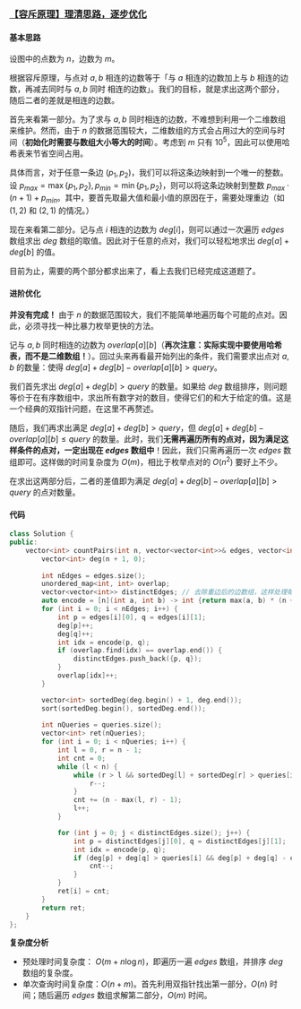 ### [【容斥原理】理清思路，逐步优化](https://leetcode.cn/problems/count-pairs-of-nodes/solutions/639709/rong-chi-yuan-li-li-qing-si-lu-zhu-bu-yo-yl38/)

#### 基本思路

设图中的点数为 $n$，边数为 $m$。

根据容斥原理，与点对 $a, b$ 相连的边数等于「与 $a$ 相连的边数加上与 $b$ 相连的边数，再减去同时与 $a, b$ 同时 相连的边数」。我们的目标，就是求出这两个部分，随后二者的差就是相连的边数。

首先来看第一部分。为了求与 $a, b$ 同时相连的边数，不难想到利用一个二维数组来维护。然而，由于 $n$ 的数据范围较大，二维数组的方式会占用过大的空间与时间（**初始化时需要与数组大小等大的时间**）。考虑到 $m$ 只有 $10^5$，因此可以使用哈希表来节省空间占用。

具体而言，对于任意一条边 $(p_1,p_2)$，我们可以将这条边映射到一个唯一的整数。设 $p_{max}=\max\{p_1, p_2\}, p_{min}=\min\{p_1, p_2\}$，则可以将这条边映射到整数 $p_{max}\cdot(n+1) + p_{min}$。其中，要首先取最大值和最小值的原因在于，需要处理重边（如 $(1,2)$ 和 $(2,1)$ 的情况。）

现在来看第二部分。记与点 $i$ 相连的边数为 $deg[i]$，则可以通过一次遍历 $edges$ 数组求出 $deg$ 数组的取值。因此对于任意的点对，我们可以轻松地求出 $deg[a] + deg[b]$ 的值。

目前为止，需要的两个部分都求出来了，看上去我们已经完成这道题了。

#### 进阶优化

**并没有完成！** 由于 $n$ 的数据范围较大，我们不能简单地遍历每个可能的点对。因此，必须寻找一种比暴力枚举更快的方法。

记与 $a, b$ 同时相连的边数为 $overlap[a][b]$（**再次注意：实际实现中要使用哈希表，而不是二维数组！**）。回过头来再看最开始列出的条件，我们需要求出点对 $a, b$ 的数量：使得 $deg[a] + deg[b] - overlap[a][b] > query$。

我们首先求出 $deg[a] + deg[b] > query$ 的数量。如果给 $deg$ 数组排序，则问题等价于在有序数组中，求出所有数字对的数目，使得它们的和大于给定的值。这是一个经典的双指针问题，在这里不再赘述。

随后，我们再求出满足 $deg[a] + deg[b] > query$，但 $deg[a] + deg[b] - overlap[a][b] \le query$ 的数量。此时，我们**无需再遍历所有的点对，因为满足这样条件的点对，一定出现在 $edges$ 数组中**！因此，我们只需再遍历一次 $edges$ 数组即可。这样做的时间复杂度为 $O(m)$，相比于枚举点对的 $O(n^2)$ 要好上不少。

在求出这两部分后，二者的差值即为满足 $deg[a] + deg[b] - overlap[a][b] > query$ 的点对数量。

#### 代码

```cpp
class Solution {
public:
    vector<int> countPairs(int n, vector<vector<int>>& edges, vector<int>& queries) {
        vector<int> deg(n + 1, 0);
        
        int nEdges = edges.size();
        unordered_map<int, int> overlap;
        vector<vector<int>> distinctEdges; // 去除重边后的边数组，这样处理每个 query 时能少遍历几条边
        auto encode = [n](int a, int b) -> int {return max(a, b) * (n + 1) + min(a, b);};
        for (int i = 0; i < nEdges; i++) {
            int p = edges[i][0], q = edges[i][1];
            deg[p]++;
            deg[q]++;
            int idx = encode(p, q);
            if (overlap.find(idx) == overlap.end()) {
                distinctEdges.push_back({p, q});
            }
            overlap[idx]++;
        }

        vector<int> sortedDeg(deg.begin() + 1, deg.end());
        sort(sortedDeg.begin(), sortedDeg.end());
        
        int nQueries = queries.size();
        vector<int> ret(nQueries);
        for (int i = 0; i < nQueries; i++) {
            int l = 0, r = n - 1;
            int cnt = 0;
            while (l < n) {
                while (r > l && sortedDeg[l] + sortedDeg[r] > queries[i]) {
                    r--;
                }
                cnt += (n - max(l, r) - 1);
                l++;
            }

            for (int j = 0; j < distinctEdges.size(); j++) {
                int p = distinctEdges[j][0], q = distinctEdges[j][1];
                int idx = encode(p, q);
                if (deg[p] + deg[q] > queries[i] && deg[p] + deg[q] - overlap[idx] <= queries[i]) {
                    cnt--;
                }
            }
            ret[i] = cnt;
        }
        return ret;
    }
};
```

**复杂度分析**

-   预处理时间复杂度： $O(m + n \log n)$，即遍历一遍 $edges$ 数组，并排序 $deg$ 数组的复杂度。
-   单次查询时间复杂度：$O(n+m)$。首先利用双指针找出第一部分，$O(n)$ 时间；随后遍历 $edges$ 数组求解第二部分，$O(m)$ 时间。
